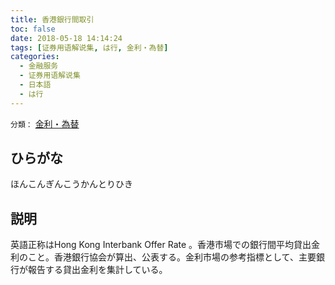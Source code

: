 ```yaml
---
title: 香港銀行間取引
toc: false
date: 2018-05-18 14:14:24
tags: [证券用语解说集, は行, 金利・為替]
categories:
  - 金融服务
  - 证券用语解说集
  - 日本語
  - は行
---
```


`分類：` [金利・為替](/tags/金利・為替/)

## ひらがな

ほんこんぎんこうかんとりひき

## 説明

英語正称はHong Kong Interbank Offer Rate 。香港市場での銀行間平均貸出金利のこと。香港銀行協会が算出、公表する。金利市場の参考指標として、主要銀行が報告する貸出金利を集計している。
